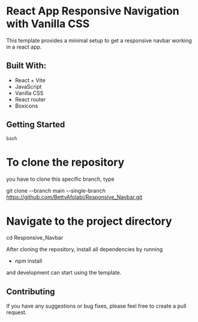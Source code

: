 # React App Responsive Navigation with Vanilla CSS

This template provides a minimal setup to get a responsive navbar working in a react app.

## Built With:

- React + Vite
- JavaScript
- Vanilla CSS
- React router
- Boxicons

## Getting Started

    bash

# To clone the repository

you have to clone this specific branch, type

git clone --branch main --single-branch https://github.com/BettyAfolabi/Responsive_Navbar.git

# Navigate to the project directory

cd Responsive_Navbar

After cloning the repository, install all dependencies by running

- npm install

and development can start using the template.

## Contributing

If you have any suggestions or bug fixes, please feel free to create a pull request.
